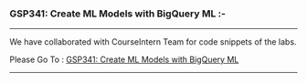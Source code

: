 ### GSP341: Create ML Models with BigQuery ML :-

----------------------------------------------------------------------------------------------------------------------------------------------

We have collaborated with CourseIntern Team for code snippets of the labs.

Please Go To : [GSP341: Create ML Models with BigQuery ML](https://www.courseintern.com/post/qwiklabs/challenge-labs/gsp341-create-ml-models-with-bigquery-ml/)

----------------------------------------------------------------------------------------------------------------------------------------------
